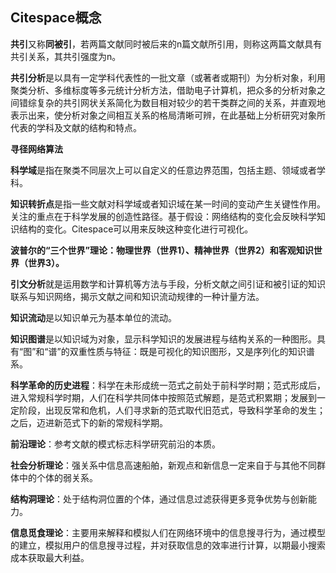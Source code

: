 ## Citespace概念


**共引**又称**同被引**，若两篇文献同时被后来的n篇文献所引用，则称这两篇文献具有共引关系，其共引强度为n。

**共引分析**是以具有一定学科代表性的一批文章（或著者或期刊）为分析对象，利用聚类分析、多维标度等多元统计分析方法，借助电子计算机，把众多的分析对象之间错综复杂的共引网状关系简化为数目相对较少的若干类群之间的关系，并直观地表示出来，使分析对象之间相互关系的格局清晰可辨，在此基础上分析研究对象所代表的学科及文献的结构和特点。



**寻径网络算法**




**科学域**是指在聚类不同层次上可以自定义的任意边界范围，包括主题、领域或者学科。

**知识转折点**是指一些文献对科学域或者知识域在某一时间的变动产生关键性作用。关注的重点在于科学发展的创造性路径。基于假设：网络结构的变化会反映科学知识结构的变化。Citespace可以用来反映这种变化进行可视化。

**波普尔的“三个世界”理论：物理世界（世界1）、精神世界（世界2）和客观知识世界（世界3）。**

**引文分析**就是运用数学和计算机等方法与手段，分析文献之间引证和被引证的知识联系与知识网络，揭示文献之间和知识流动规律的一种计量方法。

**知识流动**是以知识单元为基本单位的流动。

**知识图谱**是以知识域为对象，显示科学知识的发展进程与结构关系的一种图形。具有“图”和“谱”的双重性质与特征：既是可视化的知识图形，又是序列化的知识谱系。

**科学革命的历史进程**：科学在未形成统一范式之前处于前科学时期；范式形成后，进入常规科学时期，人们在科学共同体中按照范式解题，是范式积累期；发展到一定阶段，出现反常和危机，人们寻求新的范式取代旧范式，导致科学革命的发生；之后，迈进新范式下的新的常规科学期。

**前沿理论**：参考文献的模式标志科学研究前沿的本质。

**社会分析理论**：强关系中信息高速船舶，新观点和新信息一定来自于与其他不同群体中的个体的弱关系。

**结构洞理论**：处于结构洞位置的个体，通过信息过滤获得更多竞争优势与创新能力。

**信息觅食理论**：主要用来解释和模拟人们在网络环境中的信息搜寻行为，通过模型的建立，模拟用户的信息搜寻过程，并对获取信息的效率进行计算，以期最小搜索成本获取最大利益。


